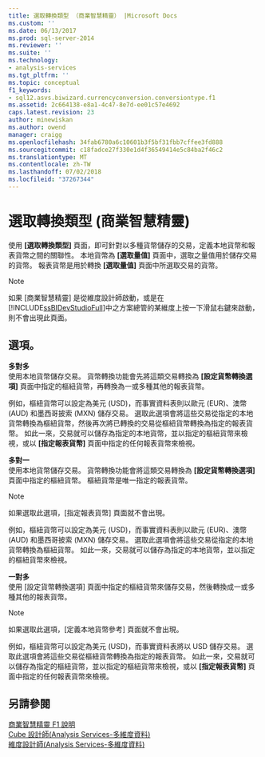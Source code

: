 ```yaml
---
title: 選取轉換類型 （商業智慧精靈） |Microsoft Docs
ms.custom: ''
ms.date: 06/13/2017
ms.prod: sql-server-2014
ms.reviewer: ''
ms.suite: ''
ms.technology:
- analysis-services
ms.tgt_pltfrm: ''
ms.topic: conceptual
f1_keywords:
- sql12.asvs.biwizard.currencyconversion.conversiontype.f1
ms.assetid: 2c664138-e8a1-4c47-8e7d-ee01c57e4692
caps.latest.revision: 23
author: minewiskan
ms.author: owend
manager: craigg
ms.openlocfilehash: 34fab6780a6c10601b3f5bf31fbb7cffee3fd888
ms.sourcegitcommit: c18fadce27f330e1d4f36549414e5c84ba2f46c2
ms.translationtype: MT
ms.contentlocale: zh-TW
ms.lasthandoff: 07/02/2018
ms.locfileid: "37267344"
---
```

# <a name="select-conversion-type-business-intelligence-wizard"></a>選取轉換類型 (商業智慧精靈)
  使用 **[選取轉換類型]** 頁面，即可針對以多種貨幣儲存的交易，定義本地貨幣和報表貨幣之間的關聯性。 本地貨幣為 **[選取量值]** 頁面中，選取之量值用於儲存交易的貨幣。 報表貨幣是用於轉換 **[選取量值]** 頁面中所選取交易的貨幣。  
  
> [!NOTE]  
>  如果 [商業智慧精靈] 是從維度設計師啟動，或是在 [!INCLUDE[ssBIDevStudioFull](../includes/ssbidevstudiofull-md.md)]中之方案總管的某維度上按一下滑鼠右鍵來啟動，則不會出現此頁面。  
  
## <a name="options"></a>選項。  
 **多對多**  
 使用本地貨幣儲存交易。 貨幣轉換功能會先將這類交易轉換為 **[設定貨幣轉換選項]** 頁面中指定的樞紐貨幣，再轉換為一或多種其他的報表貨幣。  
  
 例如，樞紐貨幣可以設定為美元 (USD)，而事實資料表則以歐元 (EUR)、澳幣 (AUD) 和墨西哥披索 (MXN) 儲存交易。 選取此選項會將這些交易從指定的本地貨幣轉換為樞紐貨幣，然後再次將已轉換的交易從樞紐貨幣轉換為指定的報表貨幣。 如此一來，交易就可以儲存為指定的本地貨幣，並以指定的樞紐貨幣來檢視，或以 **[指定報表貨幣]** 頁面中指定的任何報表貨幣來檢視。  
  
 **多對一**  
 使用本地貨幣儲存交易。 貨幣轉換功能會將這類交易轉換為 **[設定貨幣轉換選項]** 頁面中指定的樞紐貨幣。 樞紐貨幣是唯一指定的報表貨幣。  
  
> [!NOTE]  
>  如果選取此選項，[指定報表貨幣] 頁面就不會出現。  
  
 例如，樞紐貨幣可以設定為美元 (USD)，而事實資料表則以歐元 (EUR)、澳幣 (AUD) 和墨西哥披索 (MXN) 儲存交易。 選取此選項會將這些交易從指定的本地貨幣轉換為樞紐貨幣。 如此一來，交易就可以儲存為指定的本地貨幣，並以指定的樞紐貨幣來檢視。  
  
 **一對多**  
 使用 [設定貨幣轉換選項] 頁面中指定的樞紐貨幣來儲存交易，然後轉換成一或多種其他的報表貨幣。  
  
> [!NOTE]  
>  如果選取此選項，[定義本地貨幣參考] 頁面就不會出現。  
  
 例如，樞紐貨幣可以設定為美元 (USD)，而事實資料表將以 USD 儲存交易。 選取此選項會將這些交易從樞紐貨幣轉換為指定的報表貨幣。 如此一來，交易就可以儲存為指定的樞紐貨幣，並以指定的樞紐貨幣來檢視，或以 **[指定報表貨幣]** 頁面中指定的任何報表貨幣來檢視。  
  
## <a name="see-also"></a>另請參閱  
 [商業智慧精靈 F1 說明](business-intelligence-wizard-f1-help.md)   
 [Cube 設計師&#40;Analysis Services-多維度資料&#41;](cube-designer-analysis-services-multidimensional-data.md)   
 [維度設計師&#40;Analysis Services-多維度資料&#41;](dimension-designer-analysis-services-multidimensional-data.md)  
  
  
